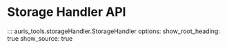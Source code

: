 # Storage Handler API

::: auris_tools.storageHandler.StorageHandler
    options:
      show_root_heading: true
      show_source: true